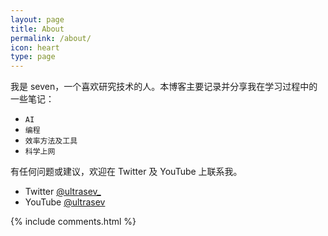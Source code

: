 ```yaml
---
layout: page
title: About
permalink: /about/
icon: heart
type: page
---
```


我是 seven，一个喜欢研究技术的人。本博客主要记录并分享我在学习过程中的一些笔记：

* `AI`
* `编程`
* `效率方法及工具` 
* `科学上网`

有任何问题或建议，欢迎在 Twitter 及 YouTube 上联系我。

- Twitter [@ultrasev_](https://twitter.com/ultrasev_)
- YouTube [@ultrasev](https://www.youtube.com/channel/UCt0Op8mQvqwjp18B8vNPjzg)

<!-- 自 2023 年 07 月 14 日起，本站已运行 <span id="days"></span> 天，截至 {{ site.time | date: "%Y 年 %m 月 %d 日" }}，写了博文 {{ site.posts.size }} 篇，{% assign count = 0 %}{% for post in site.posts %}{% assign single_count = post.content | strip_html | strip_newlines | remove: ' ' | size %}{% assign count = count | plus: single_count %}{% endfor %}{% if count > 10000 %}{{ count | divided_by: 10000 }} 万 {{ count | modulo: 10000 }}{% else %}{{ count }}{% endif %} 字。  -->


<!-- 若您觉得本博客所创造的内容对您有所帮助，可考虑略表心意，支持一下。

{% include reward.html %} -->

{% include comments.html %}

<script>
var days = 0, daysMax = Math.floor((Date.now() / 1000 - {{ "2016-07-07" | date: "%s" }}) / (60 * 60 * 24));
(function daysCount(){
    if(days > daysMax){
        document.getElementById('days').innerHTML = daysMax;
        return;
    } else {
        document.getElementById('days').innerHTML = days;
        days += 10;
        setTimeout(daysCount, 1); 
    }
})();
</script>
